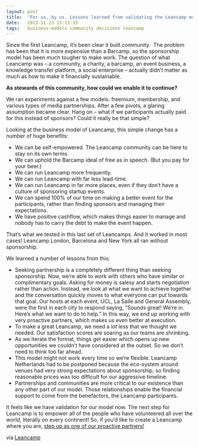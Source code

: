 ```yaml
---
layout: post
title:  "For us, by us. Lessons learned from validating the Leancamp model."
date:   2013-11-23 15:13:33
tags:   business-models community decisions leancamp 
---
```


Since the first Leancamp, it’s been clear it built community.  The problem has been that it is more expensive than a Barcamp, so the sponsorship model has been much tougher to make work. The question of what Leancamp was – a community, a charity, a barcamp, an event business, a knowledge transfer platform, a social enterprise – actually didn’t matter as much as how to make it financially sustainable.

<strong>As stewards of this community, how could we enable it to continue?</strong>

We ran experiments against a few models: freemium, membership, and various types of media partnerships. After a few pivots, a glaring assumption became clear. Hang on – what if we participants actually paid for this instead of sponsors? Could it really be that simple?

Looking at the business model of Leancamp, this simple change has a number of huge benefits:
<ul>
	<li>We can be self-empowered. The Leancamp community can be here to stay on its own terms.</li>
	<li>We can uphold the Barcamp ideal of free as in speech. (But you pay for your beer.)</li>
	<li>We can run Leancamp more frequently.</li>
	<li>We can run Leancamp with far less lead-time.</li>
	<li>We can run Leancamp in far more places, even if they don’t have a culture of sponsoring startup events.</li>
	<li>We can spend 100% of our time on making a better event for the participants, rather than finding sponsors and managing their expectations.</li>
	<li>We have positive cashflow, which makes things easier to manage and nobody has to carry the debt to make the event happen.</li>
</ul>
That’s what we tested in this last set of Leancamps. And it worked in most cases! Leancamp London, Barcelona and New York all ran without sponsorship.

We learned a number of lessons from this:
<ul>
	<li>Seeking partnership is a completely different thing than seeking sponsorship. Now, we’re able to work with others who have similar or complimentary goals. Asking for money is salesy and starts negotiation rather than action. Instead, we look at what we want to achieve together and the conversation quickly moves to what everyone can put towards that goal. Our hosts at each event, UCL, La Salle and General Assembly, were the first in each city to respond saying, “Sounds great! We’re in. Here’s what we want to do to help.” In this way, we end up working with very proactive partners, which makes us even better at execution.</li>
	<li>To make a great Leancamp, we need a lot less that we thought we needed. Our satisfaction scores are soaring as our teams are shrinking.</li>
	<li>As we iterate the format, things get easier which opens up new opportunities we couldn’t have considered at the outset. So we don’t need to think too far ahead.</li>
	<li>This model might not work every time so we’re flexible. Leancamp Netherlands had to be postponed because the eco-system around venues had very strong expectations about sponsorship, so finding reasonable prices was too difficult for our aggressive timeline.</li>
	<li>Partnerships and communities are more critical to our existence than any other part of our model. Those relationships enable the financial support to come from the benefactors, the Leancamp participants.</li>
</ul>
It feels like we have validation for our model now. The next step for Leancamp is to empower all of the people who have volunteered all over the world, literally on every continent! So, if you’d like to create a Leancamp where you are, <a href="http://stayconnected.us1.list-manage1.com/subscribe?u=85c6ba2a410b1e10aefd30ebc&amp;id=b9a38354a2">step up as one of our proactive partners!</a>

via <a href="http://leanca.mp/2012/03/lessons-learned-from-validating-the-leancamp-model/" rel="canonical">Leancamp</a>
